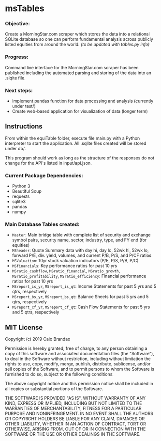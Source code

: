 msTables
========

### Objective:
Create a MorningStar.com scraper which stores the data into a relational SQLite database so one can perform fundamental analysis across publicly listed equities from around the world. *(to be updated with tables.py info)*

### Progress:
Command line interface for the MorningStar.com scraper has been published including the automated parsing and storing of the data into an .slqite file.

### Next steps:
- Implement pandas function for data processing and analysis (currently under test/)
- Create web-based application for visualization of data (longer term)


Instructions
------------

From within the equiTable folder, execute file main.py with a Python interpreter to start the application. All .sqlite files created will be stored under db/.

This program should work as long as the structure of the responses do not change for the API's listed in input/api.json.

### Current Package Dependencies:
- Python 3
- Beautiful Soup
- requests
- sqlite3
- pandas
- numpy

### Main Database Tables created:
- `Master`:     Main bridge table with complete list of security and exchange symbol pairs, security name, sector, industry, type, and FY end (for equities)
- `MSheader`: Quote Summary data with day hi, day lo, 52wk hi, 52wk lo, forward P/E, div. yield, volumes, and current P/B, P/S, and P/CF ratios
- `MSValuation`: 10yr stock valuation indicators (P/E, P/S, P/B, P/C)
- `MSfinancials`: Key performance ratios for past 10 yrs
- `MSratio_cashflow`, `MSratio_financial`, `MSratio_growth`, `MSratio_profitability`, `MSratio_efficiency`: Financial performance ratios for past 10 yrs
- `MSreport_is_yr`, `MSreport_is_qt`: Income Statements for past 5 yrs and 5 qtrs, respectively
- `MSreport_bs_yr`, `MSreport_bs_qt`: Balance Sheets for past 5 yrs and 5 qtrs, respectively
- `MSreport_cf_yr`, `MSreport_cf_qt`: Cash Flow Statements for past 5 yrs and 5 qtrs, respectively


MIT License
-----------

Copyright (c) 2019 Caio Brandao

Permission is hereby granted, free of charge, to any person obtaining a copy
of this software and associated documentation files (the "Software"), to deal
in the Software without restriction, including without limitation the rights
to use, copy, modify, merge, publish, distribute, sublicense, and/or sell
copies of the Software, and to permit persons to whom the Software is
furnished to do so, subject to the following conditions:

The above copyright notice and this permission notice shall be included in all
copies or substantial portions of the Software.

THE SOFTWARE IS PROVIDED "AS IS", WITHOUT WARRANTY OF ANY KIND, EXPRESS OR
IMPLIED, INCLUDING BUT NOT LIMITED TO THE WARRANTIES OF MERCHANTABILITY,
FITNESS FOR A PARTICULAR PURPOSE AND NONINFRINGEMENT. IN NO EVENT SHALL THE
AUTHORS OR COPYRIGHT HOLDERS BE LIABLE FOR ANY CLAIM, DAMAGES OR OTHER
LIABILITY, WHETHER IN AN ACTION OF CONTRACT, TORT OR OTHERWISE, ARISING FROM,
OUT OF OR IN CONNECTION WITH THE SOFTWARE OR THE USE OR OTHER DEALINGS IN THE
SOFTWARE.
